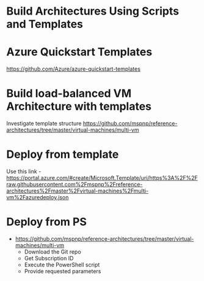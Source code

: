 # Build Architectures Using Scripts and Templates

# Azure Quickstart Templates
https://github.com/Azure/azure-quickstart-templates

# Build load-balanced VM Architecture with templates
Investigate template structure https://github.com/mspnp/reference-architectures/tree/master/virtual-machines/multi-vm


# Deploy from template
Use this link - https://portal.azure.com/#create/Microsoft.Template/uri/https%3A%2F%2Fraw.githubusercontent.com%2Fmspnp%2Freference-architectures%2Fmaster%2Fvirtual-machines%2Fmulti-vm%2Fazuredeploy.json 

# Deploy from PS
  - https://github.com/mspnp/reference-architectures/tree/master/virtual-machines/multi-vm
	- Download the Git repo
	- Get Subscription ID
	- Execute the PowerShell script
	- Provide requested parameters

